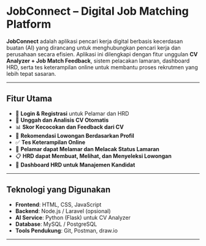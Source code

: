 # JobConnect – Digital Job Matching Platform

**JobConnect** adalah aplikasi pencari kerja digital berbasis kecerdasan buatan (AI) yang dirancang untuk menghubungkan pencari kerja dan perusahaan secara efisien. Aplikasi ini dilengkapi dengan fitur unggulan **CV Analyzer + Job Match Feedback**, sistem pelacakan lamaran, dashboard HRD, serta tes keterampilan online untuk membantu proses rekrutmen yang lebih tepat sasaran.

---

## Fitur Utama

- 🔐 **Login & Registrasi** untuk Pelamar dan HRD
- 📄 **Unggah dan Analisis CV Otomatis**
- 📊 **Skor Kecocokan dan Feedback dari CV**
- 🧠 **Rekomendasi Lowongan Berdasarkan Profil**
- ✅ **Tes Keterampilan Online**
- 📌 **Pelamar dapat Melamar dan Melacak Status Lamaran**
- 📋 **HRD dapat Membuat, Melihat, dan Menyeleksi Lowongan**
- 📍 **Dashboard HRD untuk Manajemen Kandidat**

---

## Teknologi yang Digunakan

- **Frontend**: HTML, CSS, JavaScript
- **Backend**: Node.js / Laravel (opsional)
- **AI Service**: Python (Flask) untuk CV Analyzer
- **Database**: MySQL / PostgreSQL
- **Tools Pendukung**: Git, Postman, draw.io

---
